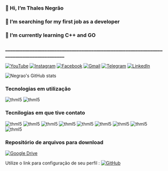 ### 👋 Hi,  I’m Thales Negrão
### 👀 I’m searching for my first job as a developer
### 🌱 I’m currently learning C++ and GO
### ________________________________________________________________________________________



[![YouTube](https://img.shields.io/badge/YouTube-%23FF0000.svg?style=for-the-badge&logo=YouTube&logoColor=white)](https://www.youtube.com/channel/UCSx2HTfQ7_jpEDWXFBA-eeQ)
[![Instagram](https://img.shields.io/badge/Instagram-%23E4405F.svg?style=for-the-badge&logo=Instagram&logoColor=white)](https://www.instagram.com/thalesnegrao/?hl=pt-br)
[![Facebook](https://img.shields.io/badge/Facebook-%231877F2.svg?style=for-the-badge&logo=Facebook&logoColor=white)](nolink)
[![Gmail](https://img.shields.io/badge/Gmail-D14836?style=for-the-badge&logo=gmail&logoColor=white)](mailto:thalesbjp@gmail.com?subject=Github&body=Ol%C3%A1%2C%20)
[![Telegram](https://img.shields.io/badge/Telegram-2CA5E0?style=for-the-badge&logo=telegram&logoColor=white)](@grupo)
[![LinkedIn](https://img.shields.io/badge/linkedin-%230077B5.svg?style=for-the-badge&logo=linkedin&logoColor=white)](https://www.linkedin.com/in/thalesnegrao/)



![Negrao's GitHub stats](https://github-readme-stats.vercel.app/api?username=thalesbjp&show_icons=true&theme=algolia&bg_color=DEG,483D8B,000000)


### Tecnologias em utilização

<div style=display"display: inline_block">
<img alingn="center" alt="thml5" src="https://img.shields.io/badge/c-%2300599C.svg?style=for-the-badge&logo=c&logoColor=white">
<img alingn="center" alt="thml5" src="https://img.shields.io/badge/c++-%2300599C.svg?style=for-the-badge&logo=c%2B%2B&logoColor=white">

</div>

### Tecnilogias em que tive contato

<div style=display"display: inline_block">
<img alingn="center" alt="thml5" src="https://img.shields.io/badge/chatGPT-74aa9c?style=for-the-badge&logo=openai&logoColor=white">
<img alingn="center" alt="thml5" src="https://img.shields.io/badge/Notepad++-90E59A.svg?style=for-the-badge&logo=notepad%2b%2b&logoColor=black">

<img alingn="center" alt="thml5" src="https://img.shields.io/badge/mysql-4479A1.svg?style=for-the-badge&logo=mysql&logoColor=white">
<img alingn="center" alt="thml5" src="https://img.shields.io/badge/postgres-%23316192.svg?style=for-the-badge&logo=postgresql&logoColor=white">


<img alingn="center" alt="thml5" src="https://img.shields.io/badge/c++-%2300599C.svg?style=for-the-badge&logo=c%2B%2B&logoColor=white">
<img alingn="center" alt="thml5" src="https://img.shields.io/badge/c++-%2300599C.svg?style=for-the-badge&logo=c%2B%2B&logoColor=white">
<img alingn="center" alt="thml5" src="https://img.shields.io/badge/javascript-%23323330.svg?style=for-the-badge&logo=javascript&logoColor=%23F7DF1E">
<img alingn="center" alt="thml5" src="https://img.shields.io/badge/python-3670A0?style=for-the-badge&logo=python&logoColor=ffdd54">
<img alingn="center" alt="thml5" src="https://img.shields.io/badge/swift-F54A2A?style=for-the-badge&logo=swift&logoColor=white">




</div>

### Repositório de arquivos para download

[![Google Drive](https://img.shields.io/badge/Google%20Drive-4285F4?style=for-the-badge&logo=googledrive&logoColor=white)](https://drive.google.com/drive/folders/1YrYzmtBECvE0vC-M9JgG0KsQ_J0FqC_T?usp=sharing)




Utilize o link para configuração de seu perfil : 
[![GitHub](https://img.shields.io/badge/github-%23121011.svg?style=for-the-badge&logo=github&logoColor=white)](https://github.com/anuraghazra/github-readme-stats?tab=readme-ov-file)
